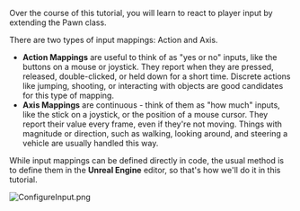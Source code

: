 Over the course of this tutorial, you will learn to react to player input by extending the Pawn class.

There are two types of input mappings: Action and Axis.

- **Action Mappings** are useful to think of as "yes or no" inputs, like the buttons on a mouse or joystick. They report when they are pressed, released, double-clicked, or held down for a short time. Discrete actions like jumping, shooting, or interacting with objects are good candidates for this type of mapping.
- **Axis Mappings** are continuous - think of them as "how much" inputs, like the stick on a joystick, or the position of a mouse cursor. They report their value every frame, even if they're not moving. Things with magnitude or direction, such as walking, looking around, and steering a vehicle are usually handled this way.

While input mappings can be defined directly in code, the usual method is to define them in the **Unreal Engine** editor, so that's how we'll do it in this tutorial.



![ConfigureInput.png](https://docs.unrealengine.com/Images/Programming/Tutorials/PlayerInput/ConfigureInput.jpg)